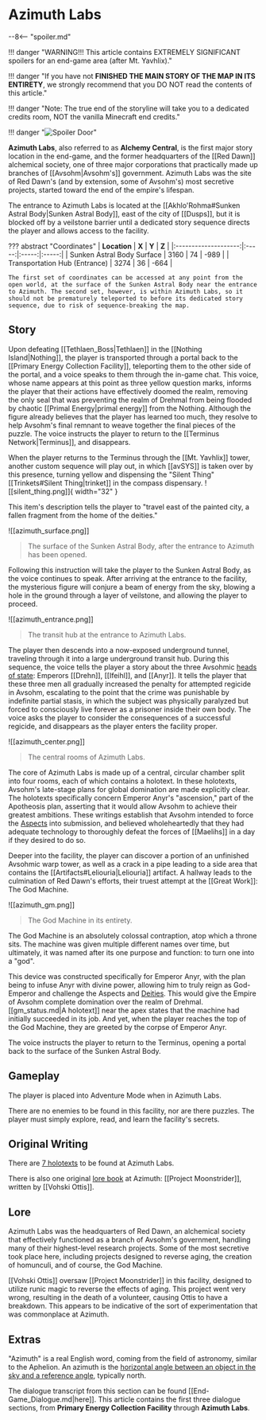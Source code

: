 # Azimuth Labs

--8<-- "spoiler.md"

!!! danger "WARNING!!! This article contains EXTREMELY SIGNIFICANT spoilers for an end-game area (after Mt. Yavhlix)."

!!! danger "If you have not **FINISHED THE MAIN STORY OF THE MAP IN ITS ENTIRETY**, we strongly recommend that you DO NOT read the contents of this article."

!!! danger "Note: The true end of the storyline will take you to a dedicated credits room, NOT the vanilla Minecraft end credits."

!!! danger "![Spoiler Door](/assets/img/spoiler_door.png)"

**Azimuth Labs**, also referred to as **Alchemy Central**, is the first major story location in the end-game, and the former headquarters of the [[Red Dawn]] alchemical society, one of three major corporations that practically made up branches of [[Avsohm|Avsohm's]] government. Azimuth Labs was the site of Red Dawn's (and by extension, some of Avsohm's) most secretive projects, started toward the end of the empire's lifespan.

The entrance to Azimuth Labs is located at the [[Akhlo'Rohma#Sunken Astral Body|Sunken Astral Body]], east of the city of [[Dusps]], but it is blocked off by a veilstone barrier until a dedicated story sequence directs the player and allows access to the facility.

??? abstract "Coordinates"
    | **Location** | **X** | **Y** | **Z** |
    |:--------------------:|:-----:|:-----:|:-----:|
    | Sunken Astral Body Surface | 3160 |  74  | -989  |
    | Transportation Hub (Entrance) | 3274 | 36 | -664 |

    The first set of coordinates can be accessed at any point from the open world, at the surface of the Sunken Astral Body near the entrance to Azimuth. The second set, however, is within Azimuth Labs, so it should not be prematurely teleported to before its dedicated story sequence, due to risk of sequence-breaking the map.

## Story
Upon defeating [[Tethlaen_Boss|Tethlaen]] in the [[Nothing Island|Nothing]], the player is transported through a portal back to the [[Primary Energy Collection Facility]], teleporting them to the other side of the portal, and a voice speaks to them through the in-game chat. This voice, whose name appears at this point as three yellow question marks, informs the player that their actions have effectively doomed the realm, removing the only seal that was preventing the realm of Drehmal from being flooded by chaotic [[Primal Energy|primal energy]] from the Nothing. Although the figure already believes that the player has learned too much, they resolve to help Avsohm's final remnant to weave together the final pieces of the puzzle. The voice instructs the player to return to the [[Terminus Network|Terminus]], and disappears.

When the player returns to the Terminus through the [[Mt. Yavhlix]] tower, another custom sequence will play out, in which [[avSYS]] is taken over by this presence, turning yellow and dispensing the "Silent Thing" [[Trinkets#Silent Thing|trinket]] in the compass dispensary. ![[silent_thing.png]]{ width="32" }

This item's description tells the player to "travel east of the painted city, a fallen fragment from the home of the deities." 

![[azimuth_surface.png]]
> The surface of the Sunken Astral Body, after the entrance to Azimuth has been opened.

Following this instruction will take the player to the Sunken Astral Body, as the voice continues to speak. After arriving at the entrance to the facility, the mysterious figure will conjure a beam of energy from the sky, blowing a hole in the ground through a layer of veilstone, and allowing the player to proceed.

![[azimuth_entrance.png]]
> The transit hub at the entrance to Azimuth Labs.

The player then descends into a now-exposed underground tunnel, traveling through it into a large underground transit hub. During this sequence, the voice tells the player a story about the three Avsohmic [heads of state](/Lore/Historical_Figures/Avsohm/Emperors/): Emperors [[Drehn]], [[Ifeihl]], and [[Anyr]]. It tells the player that these three men all gradually increased the penalty for attempted regicide in Avsohm, escalating to the point that the crime was punishable by indefinite partial stasis, in which the subject was physically paralyzed but forced to consciously live forever as a prisoner inside their own body. The voice asks the player to consider the consequences of a successful regicide, and disappears as the player enters the facility proper.

![[azimuth_center.png]]
> The central rooms of Azimuth Labs.

The core of Azimuth Labs is made up of a central, circular chamber split into four rooms, each of which contains a holotext. In these holotexts, Avsohm's late-stage plans for global domination are made explicitly clear. The holotexts specifically concern Emperor Anyr's "ascension," part of the Apotheosis plan, asserting that it would allow Avsohm to achieve their greatest ambitions. These writings establish that Avsohm intended to force the [Aspects](/Lore/Higher_Beings/Aspects/) into submission, and believed wholeheartedly that they had adequate technology to thoroughly defeat the forces of [[Maelihs]] in a day if they desired to do so. 

Deeper into the facility, the player can discover a portion of an unfinished Avsohmic warp tower, as well as a crack in a pipe leading to a side area that contains the [[Artifacts#Leliouria|Leliouria]] artifact. A hallway leads to the culmination of Red Dawn's efforts, their truest attempt at the [[Great Work]]: The God Machine.

![[azimuth_gm.png]]
> The God Machine in its entirety.

The God Machine is an absolutely colossal contraption, atop which a throne sits. The machine was given multiple different names over time, but ultimately, it was named after its one purpose and function: to turn one into a "god". 

This device was constructed specifically for Emperor Anyr, with the plan being to infuse Anyr with divine power, allowing him to truly reign as God-Emperor and challenge the Aspects and [Deities](/Lore/Higher_Beings/Deities/). This would give the Empire of Avsohm complete domination over the realm of Drehmal. [[gm_status.md|A holotext]] near the apex states that the machine had initially succeeded in its job. And yet, when the player reaches the top of the God Machine, they are greeted by the corpse of Emperor Anyr.

The voice instructs the player to return to the Terminus, opening a portal back to the surface of the Sunken Astral Body.

## Gameplay
The player is placed into Adventure Mode when in Azimuth Labs.

There are no enemies to be found in this facility, nor are there puzzles. The player must simply explore, read, and learn the facility's secrets.

## Original Writing
There are [7 holotexts](/Story_and_Features/Holotexts/Post-Yav/Azimuth_Labs/) to be found at Azimuth Labs.

There is also one original [lore book](/Lore/Books/) at Azimuth: [[Project Moonstrider]], written by [[Vohski Ottis]].

## Lore
Azimuth Labs was the headquarters of Red Dawn, an alchemical society that effectively functioned as a branch of Avsohm's government, handling many of their highest-level research projects. Some of the most secretive took place here, including projects designed to reverse aging, the creation of homunculi, and of course, the God Machine.

[[Vohski Ottis]] oversaw [[Project Moonstrider]] in this facility, designed to utilize runic magic to reverse the effects of aging. This project went very wrong, resulting in the death of a volunteer, causing Ottis to have a breakdown. This appears to be indicative of the sort of experimentation that was commonplace at Azimuth.

## Extras
"Azimuth" is a real English word, coming from the field of astronomy, similar to the Aphelion. An azimuth is the [horizontal angle between an object in the sky and a reference angle](https://en.wikipedia.org/wiki/Azimuth), typically north.

The dialogue transcript from this section can be found [[End-Game_Dialogue.md|here]]. This article contains the first three dialogue sections, from **Primary Energy Collection Facility** through **Azimuth Labs**.
